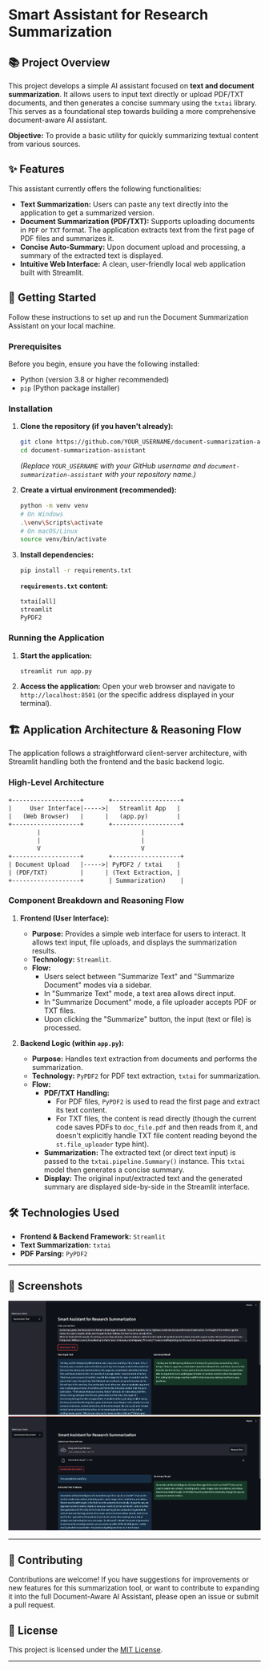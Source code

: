 # Smart Assistant for Research Summarization

## 📚 Project Overview

This project develops a simple AI assistant focused on **text and document summarization**. It allows users to input text directly or upload PDF/TXT documents, and then generates a concise summary using the `txtai` library. This serves as a foundational step towards building a more comprehensive document-aware AI assistant.

**Objective:** To provide a basic utility for quickly summarizing textual content from various sources.

## ✨ Features

This assistant currently offers the following functionalities:

  * **Text Summarization:** Users can paste any text directly into the application to get a summarized version.
  * **Document Summarization (PDF/TXT):** Supports uploading documents in `PDF` or `TXT` format. The application extracts text from the first page of PDF files and summarizes it.
  * **Concise Auto-Summary:** Upon document upload and processing, a summary of the extracted text is displayed.
  * **Intuitive Web Interface:** A clean, user-friendly local web application built with Streamlit.

## 🚀 Getting Started

Follow these instructions to set up and run the Document Summarization Assistant on your local machine.

### Prerequisites

Before you begin, ensure you have the following installed:

  * Python (version 3.8 or higher recommended)
  * `pip` (Python package installer)

### Installation

1.  **Clone the repository (if you haven't already):**

    ```bash
    git clone https://github.com/YOUR_USERNAME/document-summarization-assistant.git
    cd document-summarization-assistant
    ```

    *(Replace `YOUR_USERNAME` with your GitHub username and `document-summarization-assistant` with your repository name.)*

2.  **Create a virtual environment (recommended):**

    ```bash
    python -m venv venv
    # On Windows
    .\venv\Scripts\activate
    # On macOS/Linux
    source venv/bin/activate
    ```

3.  **Install dependencies:**

    ```bash
    pip install -r requirements.txt
    ```

    **`requirements.txt` content:**

    ```
    txtai[all]
    streamlit
    PyPDF2
    ```

### Running the Application

1.  **Start the application:**

    ```bash
    streamlit run app.py
    ```

2.  **Access the application:**
    Open your web browser and navigate to `http://localhost:8501` (or the specific address displayed in your terminal).

## 🏗️ Application Architecture & Reasoning Flow

The application follows a straightforward client-server architecture, with Streamlit handling both the frontend and the basic backend logic.

### High-Level Architecture

```
+-------------------+       +-------------------+
|     User Interface|----->|   Streamlit App   |
|   (Web Browser)   |      |   (app.py)        |
+-------------------+       +-------------------+
        |                            |
        |                            |
        V                            V
+-------------------+       +-------------------+
| Document Upload   |----->| PyPDF2 / txtai    |
| (PDF/TXT)         |      | (Text Extraction, |
+-------------------+       | Summarization)    |
```

### Component Breakdown and Reasoning Flow

1.  **Frontend (User Interface):**

      * **Purpose:** Provides a simple web interface for users to interact. It allows text input, file uploads, and displays the summarization results.
      * **Technology:** `Streamlit`.
      * **Flow:**
          * Users select between "Summarize Text" and "Summarize Document" modes via a sidebar.
          * In "Summarize Text" mode, a text area allows direct input.
          * In "Summarize Document" mode, a file uploader accepts PDF or TXT files.
          * Upon clicking the "Summarize" button, the input (text or file) is processed.

2.  **Backend Logic (within `app.py`):**

      * **Purpose:** Handles text extraction from documents and performs the summarization.
      * **Technology:** `PyPDF2` for PDF text extraction, `txtai` for summarization.
      * **Flow:**
          * **PDF/TXT Handling:**
              * For PDF files, `PyPDF2` is used to read the first page and extract its text content.
              * For TXT files, the content is read directly (though the current code saves PDFs to `doc_file.pdf` and then reads from it, and doesn't explicitly handle TXT file content reading beyond the `st.file_uploader` type hint).
          * **Summarization:** The extracted text (or direct text input) is passed to the `txtai.pipeline.Summary()` instance. This `txtai` model then generates a concise summary.
          * **Display:** The original input/extracted text and the generated summary are displayed side-by-side in the Streamlit interface.

## 🛠️ Technologies Used

  * **Frontend & Backend Framework:** `Streamlit`
  * **Text Summarization:** `txtai`
  * **PDF Parsing:** `PyPDF2`
---

## 📸 Screenshots

![Text Summarization](https://github.com/pranayguptag/Text_Summarization/blob/main/Media/Text_Summarization.png)
![Document Summarization](https://github.com/pranayguptag/Text_Summarization/blob/main/Media/Document_Summarization.png)

---
## 🤝 Contributing

Contributions are welcome\! If you have suggestions for improvements or new features for this summarization tool, or want to contribute to expanding it into the full Document-Aware AI Assistant, please open an issue or submit a pull request.

## 📄 License

This project is licensed under the [MIT License](https://www.google.com/search?q=LICENSE).

-----
